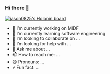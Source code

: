 ### Hi there 👋


[![jason0825's Holopin board](https://holopin.io/api/user/board?user=jason0825)](https://holopin.io/jason0825)


- 🔭 I’m currently working on MIDF
- 🌱 I’m currently learning software engineering
- 👯 I’m looking to collaborate on ...
- 🤔 I’m looking for help with ...
- 💬 Ask me about ...
- 📫 How to reach me: ...
- 😄 Pronouns: ...
- ⚡ Fun fact: ...
